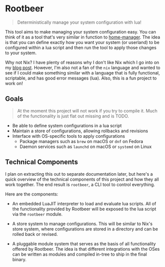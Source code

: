 # Rootbeer
> Deterministically manage your system configuration with lua!

This tool aims to make managing your system configuration easy.
You can think of it as a tool that's very similar in function to
[home-manager](https://github.com/nix-community/home-manager).
The idea is that you can define exactly how you want your system (or userland)
to be configured within a lua script and then run the tool to apply those
changes to your system.

Why not Nix? I have plenty of reasons why I don't like Nix which I go into on
my [blog post](https://tale.me/blog/nix-might-be-overengineered/). However,
I'm also not a fan of the `nix` language and wanted to see if I could make
something similar with a language that is fully functional, scriptable, and
has good error messages (lua). Also, this is a fun project to work on!

## Goals
> At the moment this project will not work if you try to compile it.
> Much of the functionality is just flat out missing and is TODO.

- Be able to define system configurations in a lua script
- Maintain a store of configurations, allowing rollbacks and revisions
- Interface with OS-specific tools to apply configurations
    - Package managers such as `brew` on macOS or `dnf` on Fedora
    - Daemon services such as `launchd` on macOS or `systemd` on Linux

## Technical Components
I plan on extracting this out to separate documentation later, but here's a
quick overview of the technical components of this project and how they all
work together. The end result is `rootbeer`, a CLI tool to control everything.

Here are the components:
- An embedded LuaJIT interpreter to load and evaluate lua scripts. All of the
functionality provided by Rootbeer will be exposed to the lua script via the
`rootbeer` module.

- A store system to manage configurations. This will be similar to Nix's store
system, where configurations are stored in a directory and can be rolled back
or revised.

- A pluggable module system that serves as the basis of all functionality
offered by Rootbeer. The idea is that different integrations with the OSes
can be written as modules and compiled in-tree to ship in the final binary.
